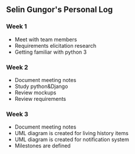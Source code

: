 ## Selin Gungor's Personal Log

### Week 1
- Meet with team members
- Requirements elicitation research
- Getting familiar with python 3

### Week 2
- Document meeting notes
- Study python&Django
- Review mockups
- Review requirements

### Week 3
- Document meeting notes
- UML diagram is created for living history items
- UML diagram is created for notification system
- Milestones are defined